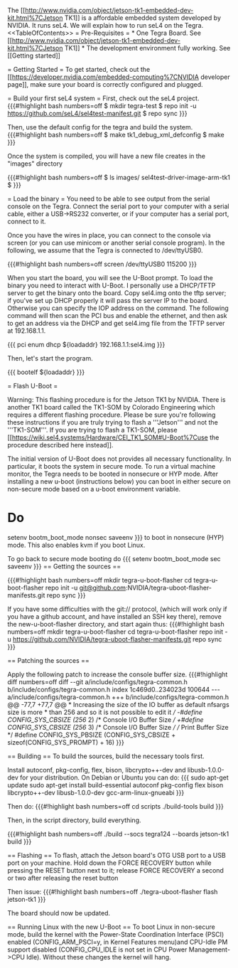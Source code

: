 The
\[\[<http://www.nvidia.com/object/jetson-tk1-embedded-dev-kit.html%7CJetson>
TK1\]\] is a affordable embedded system developed by NVIDIA. It runs
seL4. We will explain how to run seL4 on the Tegra.
&lt;&lt;TableOfContents&gt;&gt; = Pre-Requisites = \* One Tegra Board.
See
\[\[<http://www.nvidia.com/object/jetson-tk1-embedded-dev-kit.html%7CJetson>
TK1\]\] \* The development environment fully working. See \[\[Getting
started\]\]

= Getting Started = To get started, check out the
\[\[<https://developer.nvidia.com/embedded-computing%7CNVIDIA> developer
page\]\], make sure your board is correctly configured and plugged.

= Build your first seL4 system = First, check out the seL4 project.
{{{\#!highlight bash numbers=off \$ mkdir tegra-test \$ repo init -u
<https://github.com/seL4/sel4test-manifest.git> \$ repo sync }}}

Then, use the default config for the tegra and build the system.
{{{\#!highlight bash numbers=off \$ make tk1\_debug\_xml\_defconfig \$
make }}}

Once the system is compiled, you will have a new file creates in the
"images" directory

{{{\#!highlight bash numbers=off \$ ls images/
sel4test-driver-image-arm-tk1 \$ }}}

= Load the binary = You need to be able to see output from the serial
console on the Tegra. Connect the serial port to your computer with a
serial cable, either a USB-&gt;RS232 converter, or if your computer has
a serial port, connect to it.

Once you have the wires in place, you can connect to the console via
screen (or you can use minicom or another serial console program). In
the following, we assume that the Tegra is connected to /dev/ttyUSB0.

{{{\#!highlight bash numbers=off screen /dev/ttyUSB0 115200 }}}

When you start the board, you will see the U-Boot prompt. To load the
binary you need to interact with U-Boot. I personally use a DHCP/TFTP
server to get the binary onto the board. Copy sel4.img onto the tftp
server; if you've set up DHCP properly it will pass the server IP to the
board. Otherwise you can specify the IOP address on the command. The
following command will then scan the PCI bus and enable the ethernet,
and then ask to get an address via the DHCP and get sel4.img file from
the TFTP server at 192.168.1.1.

{{{ pci enum dhcp \${loadaddr} 192.168.1.1:sel4.img }}}

Then, let's start the program.

{{{ bootelf \${loadaddr} }}}

= Flash U-Boot =

Warning: This flashing procedure is for the Jetson TK1 by NVIDIA. There
is another TK1 board called the TK1-SOM by Colorado Engineering which
requires a different flashing procedure. Please be sure you're following
these instructions if you are truly trying to flash a '''Jetson''' and
not the '''TK1-SOM'''. If you are trying to flash a TK1-SOM, please
\[\[<https://wiki.sel4.systems/Hardware/CEI_TK1_SOM#U-Boot%7Cuse> the
procedure described here instead\]\].

The initial version of U-Boot does not provides all necessary
functionality. In particular, it boots the system in secure mode. To run
a virtual machine monitor, the Tegra needs to be booted in nonsecure or
HYP mode. After installing a new u-boot (instructions below) you can
boot in either secure on non-secure mode based on a u-boot environment
variable.

Do
==

setenv bootm\_boot\_mode nonsec saveenv }}} to boot in nonsecure (HYP)
mode. This also enables kvm if you boot Linux.

To go back to secure mode booting do {{{ setenv bootm\_boot\_mode sec
saveenv }}} == Getting the sources ==

{{{\#!highlight bash numbers=off mkdir tegra-u-boot-flasher cd
tegra-u-boot-flasher repo init -u
<git@github.com>:NVIDIA/tegra-uboot-flasher-manifests.git repo sync }}}

If you have some difficulties with the git:// protocol, (which will work
only if you have a github account, and have installed an SSH key there),
remove the new-u-boot-flasher directory, and start again thus:
{{{\#!highlight bash numbers=off mkdir tegra-u-boot-flasher cd
tegra-u-boot-flasher repo init -u
<https://github.com/NVIDIA/tegra-uboot-flasher-manifests.git> repo sync
}}}

== Patching the sources ==

Apply the following patch to increase the console buffer size.
{{{\#!highlight diff numbers=off diff --git
a/include/configs/tegra-common.h b/include/configs/tegra-common.h index
1c469d0..234023d 100644 --- a/include/configs/tegra-common.h +++
b/include/configs/tegra-common.h @@ -77,7 +77,7 @@ \* Increasing the
size of the IO buffer as default nfsargs size is more \* than 256 and so
it is not possible to edit it */ -\#define CONFIG\_SYS\_CBSIZE (256* 2)
/\* Console I/O Buffer Size */ +\#define CONFIG\_SYS\_CBSIZE (256* 3)
/\* Console I/O Buffer Size */ /* Print Buffer Size \*/ \#define
CONFIG\_SYS\_PBSIZE (CONFIG\_SYS\_CBSIZE +
sizeof(CONFIG\_SYS\_PROMPT) + 16) }}}

== Building == To build the sources, build the necessary tools first.

Install autoconf, pkg-config, flex, bison, libcrypto++-dev and
libusb-1.0.0-dev for your distribution. On Debian or Ubuntu you can do:
{{{ sudo apt-get update sudo apt-get install build-essential autoconf
pkg-config flex bison libcrypto++-dev libusb-1.0.0-dev
gcc-arm-linux-gnueabi }}}

Then do: {{{\#!highlight bash numbers=off cd scripts ./build-tools build
}}}

Then, in the script directory, build everything.

{{{\#!highlight bash numbers=off ./build --socs tegra124 --boards
jetson-tk1 build }}}

== Flashing == To flash, attach the Jetson board's OTG USB port to a USB
port on your machine. Hold down the FORCE RECOVERY button while pressing
the RESET button next to it; release FORCE RECOVERY a second or two
after releasing the reset button

Then issue: {{{\#!highlight bash numbers=off ./tegra-uboot-flasher flash
jetson-tk1 }}}

The board should now be updated.

== Running Linux with the new U-Boot == To boot Linux in non-secure
mode, build the kernel with the Power-State Coordination Interface
(PSCI) enabled (CONFIG\_ARM\_PSCI=y, in Kernel Features menu)and
CPU-Idle PM support disabled (CONFIG\_CPU\_IDLE is not set in CPU Power
Management-&gt;CPU Idle). Without these changes the kernel will hang.
